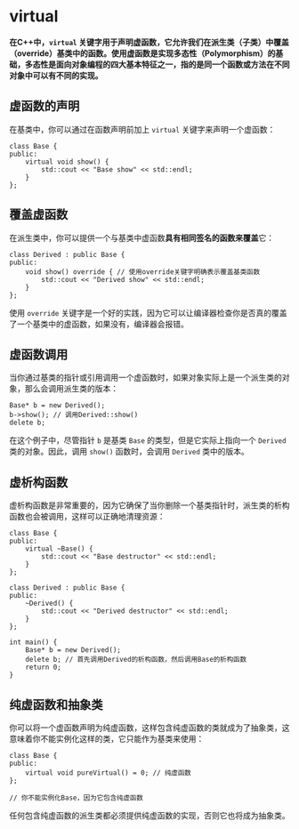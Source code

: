 # virtual

**在C++中，`virtual` 关键字用于声明虚函数，它允许我们在派生类（子类）中覆盖（override）基类中的函数。使用虚函数是实现多态性（Polymorphism）的基础，多态性是面向对象编程的四大基本特征之一，指的是同一个函数或方法在不同对象中可以有不同的实现。**

## 虚函数的声明

在基类中，你可以通过在函数声明前加上 `virtual` 关键字来声明一个虚函数：

```
class Base {
public:
    virtual void show() {
        std::cout << "Base show" << std::endl;
    }
};
```

## 覆盖虚函数

在派生类中，你可以提供一个与基类中虚函数**具有相同签名的函数来覆盖**它：

```
class Derived : public Base {
public:
    void show() override { // 使用override关键字明确表示覆盖基类函数
        std::cout << "Derived show" << std::endl;
    }
};
```

使用 `override` 关键字是一个好的实践，因为它可以让编译器检查你是否真的覆盖了一个基类中的虚函数，如果没有，编译器会报错。

## 虚函数调用

当你通过基类的指针或引用调用一个虚函数时，如果对象实际上是一个派生类的对象，那么会调用派生类的版本：

```
Base* b = new Derived();
b->show(); // 调用Derived::show()
delete b;
```

在这个例子中，尽管指针 `b` 是基类 `Base` 的类型，但是它实际上指向一个 `Derived` 类的对象。因此，调用 `show()` 函数时，会调用 `Derived` 类中的版本。

## 虚析构函数

虚析构函数是非常重要的，因为它确保了当你删除一个基类指针时，派生类的析构函数也会被调用，这样可以正确地清理资源：

```
class Base {
public:
    virtual ~Base() {
        std::cout << "Base destructor" << std::endl;
    }
};

class Derived : public Base {
public:
    ~Derived() {
        std::cout << "Derived destructor" << std::endl;
    }
};

int main() {
    Base* b = new Derived();
    delete b; // 首先调用Derived的析构函数，然后调用Base的析构函数
    return 0;
}
```

## 纯虚函数和抽象类

你可以将一个虚函数声明为纯虚函数，这样包含纯虚函数的类就成为了抽象类，这意味着你不能实例化这样的类，它只能作为基类来使用：

```
class Base {
public:
    virtual void pureVirtual() = 0; // 纯虚函数
};

// 你不能实例化Base，因为它包含纯虚函数
```

任何包含纯虚函数的派生类都必须提供纯虚函数的实现，否则它也将成为抽象类。